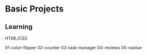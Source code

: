 # Basic Projects

## Learning

HTML/CSS

01-color-flipper
02-counter
03-task-manager
04-reviews
05-navbar
